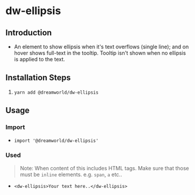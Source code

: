# dw-ellipsis
## Introduction
- An element to show ellipsis when it's text overflows (single line); and on hover shows full-text in the tooltip. Tooltip isn't shown when no ellipsis is applied to the text.

## Installation Steps
1. `yarn add @dreamworld/dw-ellipsis`

## Usage
### Import
- `import '@dreamworld/dw-ellipsis'`

### Used
> Note: When content of this includes HTML tags. Make sure that those must be `inline` elements. e.g. `span`, `a` etc..
- ```
  <dw-ellipsis>Your text here..</dw-ellipsis>
  ```
